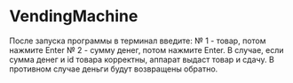 # VendingMachine
После запуска программы в терминал введите:
№ 1 - товар, потом нажмите Enter
№ 2 - сумму денег, потом нажмите Enter.
В случае, если сумма денег и id товара корректны, аппарат выдаст товар и сдачу. В противном случае деньги будут возвращены обратно. 
